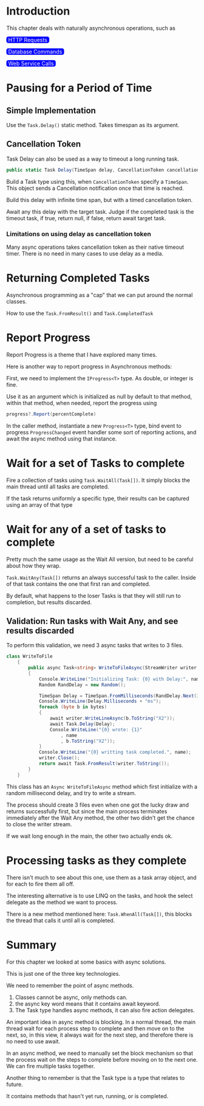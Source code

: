 # Introduction

This chapter deals with naturally asynchronous operations, such as

<span style="border-radius:5px;background:blue;color:white;padding:0px 5px">HTTP Requests</span>

<span style="border-radius:5px;background:blue;color:white;padding:0px 5px">Database Commands</span>

<span style="border-radius:5px;background:blue;color:white;padding:0px 5px">Web Service Calls</span>

# Pausing for a Period of Time

## Simple Implementation

Use the `Task.Delay()` static method. Takes timespan as its argument.

## Cancellation Token

Task Delay can also be used as a way to timeout a long running task.

```C#
public static Task Delay(TimeSpan delay, CancellationToken cancellationToken);
```

Build a Task type using this, when `CancellationToken` specify a `TimeSpan`. This object sends a Cancellation notification once that time is reached.

Build this delay with infinite time span, but with a timed cancellation token.

Await any this delay with the target task. Judge if the completed task is the timeout task, if true, return null, if false, return await target task.

### Limitations on using delay as cancellation token

Many async operations takes cancellation token as their native timeout timer. There is no need in many cases to use delay as a media.

# Returning Completed Tasks

Asynchronous programming as a "cap" that we can put around the normal classes.

How to use the `Task.FromResult()` and `Task.CompletedTask`

# Report Progress

Report Progress is a theme that I have explored many times. 

Here is another way to report progress in Asynchronous methods:

First, we need to implement the `IProgress<T>` type. As double, or integer is fine. 

Use it as an argument which is initialized as null by default to that method, within that method, when needed, report the progress using 

```c#
progress?.Report(percentComplete)
```

In the caller method, instantiate a new `Progress<T>` type, bind event to progress `ProgressChanged` event handler some sort of reporting actions, and await the async method using that instance.

# Wait for a set of Tasks to complete

Fire a collection of tasks using `Task.WaitAll(Task[])`. It simply blocks the main thread until all tasks are completed.

If the task returns uniformly a specific type, their results can be captured using an array of that type

# Wait for any of a set of tasks to complete

Pretty much the same usage as the Wait All version, but need to be careful about how they wrap.

`Task.WaitAny(Task[])` returns an always successful task to the caller. Inside of that task contains the one that first ran and completed.

By default, what happens to the loser Tasks is that they will still run to completion, but results discarded.

## Validation: Run tasks with Wait Any, and see results discarded

To perform this validation, we need 3 async tasks that writes to 3 files. 

```c#
class WriteToFile
    {
        public async Task<string> WriteToFileAsync(StreamWriter writer, byte[] bytes, string name)
        {
            Console.WriteLine("Initializing Task: {0} with Delay:", name);
            Random RandDelay = new Random();

            TimeSpan Delay = TimeSpan.FromMilliseconds(RandDelay.Next(30, 200));
            Console.WriteLine(Delay.Milliseconds + "ms");
            foreach (byte b in bytes)
            {
                await writer.WriteLineAsync(b.ToString("X2"));
                await Task.Delay(Delay);
                Console.WriteLine("{0} wrote: {1}"
                    , name
                    , b.ToString("X2"));
            }
            Console.WriteLine("{0} writting task completed.", name);
            writer.Close();
            return await Task.FromResult(writer.ToString());
        }
    }
```

This class has an `Async WriteToFileAsync` method which first initialize with a random millisecond delay, and try to write a stream.

The process should create 3 files even when one got the lucky draw and returns successfully first, but since the main process terminates immediately after the Wait Any method, the other two didn't get the chance to close the writer stream.

If we wait long enough in the main, the other two actually ends ok.

# Processing tasks as they complete

There isn't much to see about this one, use them as a task array object, and for each to fire them all off.

The interesting alternative is to use LINQ on the tasks, and hook the select delegate as the method we want to process.

There is a new method mentioned here: `Task.WhenAll(Task[])`, this blocks the thread that calls it until all is completed.

# Summary

For this chapter we looked at some basics with async solutions.

This is just one of the three key technologies.

We need to remember the point of async methods.

1. Classes cannot be async, only methods can.
2. the async key word means that it contains await keyword.
3. The Task type handles async methods, it can also fire action delegates.

An important idea in async method is blocking. In a normal thread, the main thread wait for each process step to complete and then move on to the next, so, in this view, it always wait for the next step, and therefore there is no need to use await.

In an async method, we need to manually set the block mechanism so that the process wait on the steps to complete before moving on to the next one. We can fire multiple tasks together.

Another thing to remember is that the Task type is a type that relates to future.

It contains methods that hasn't yet run, running, or is completed.

